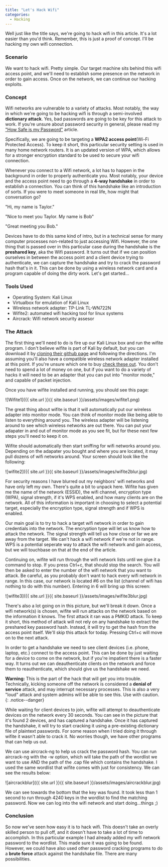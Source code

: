 ```yaml
---
title: "Let's Hack Wifi"
categories:
  - Hacking
---
```


Well just like the title says, we're going to hack wifi in this article. It's a lot easier than you'd think. Remember, this is just a proof of concept. I'll be hacking my own wifi connection.

### Scenario

We want to hack wifi. Pretty simple. Our target machine sits behind this wifi access point, and we'll need to establish some presence on the network in order to gain access. Once on the network, we can continue our hacking exploits.

### Concept

Wifi networks are vulnerable to a variety of attacks. Most notably, the way in which we're going to be hacking wifi is through a semi-involved **dictionary attack**. Yes, bad passwords are going to be key for this attack to work. If you're unsure about password security in general, please read my ["How Safe is my Password"](https://freshprinceofhacking.github.io/privacy,%20security%20&%20safety/How-Safe-Is-My-Password/) article.

Specifically, we are going to be targeting a **WPA2 access point**(Wi-Fi Protected Access). To keep it short, this particular security setting is used in many home network routers. It is an updated version of WPA, which allows for a stronger encryption standard to be used to secure your wifi connection. 

Whenever you connect to a Wifi network, a lot has to happen in the background in order to properly authenticate you. Most notably, your device and the access point need to go through a **4-way handshake** in order to establish a connection. You can think of this handshake like an introduction of sorts. If you were to meet someone in real life, how might that conversation go? 

"Hi, my name is Taylor."

"Nice to meet you Taylor. My name is Bob"

"Great meeting you Bob."

Devices have to do this same kind of intro, but in a technical sense for many computer processes non-related to just accessing Wifi. However, the one thing that is passed over in this particular case during the handshake is the **preshared key**, aka the Wifi password. It turns out that if we can position ourselves in between the access point and a client device trying to authenticate, we can capture the handshake and try to crack the password hash that's in it. This can be done by using a wireless network card and a program capable of doing the dirty work. Let's get started...

### Tools Used

* Operating System: Kali Linux
* Virtualbox for emulation of Kali Linux
* Wireless network adapter: TP-Link TL-WN722N
* Wifite2: automated wifi hacking tool for linux systems
* Aircrack: Wifi network security assesor 

### The Attack

The first thing we'll need to do is fire up our Kali Linux box and run the wifite program. I don't believe wifite is part of Kali by default, but you can download it by [cloning their github page](https://github.com/derv82/wifite2) and following the directions. I'm assuming you'll also have a compatible wireless network adapter installed at this point. If you're unsure which one to buy [check these out](https://www.ign.com/articles/best-usb-wifi-adapter). You don't need to spend a lot of money on one, but if you want to do a variety of hacks it will need to be an adapter that you can put into "monitor mode," and capable of packet injection. 

Once you have wifite installed and running, you should see this page:

![Wifite1]({{ site.url }}{{ site.baseurl }}/assets/images/wifite1.png)

The great thing about wifite is that it will automatically put our wireless adapter into monitor mode. You can think of monitor mode like being able to listen to everything around you. The wireless adapter will be listening around to see which wireless networks are out there. You can put your adapater in and out of monitor mode as you see fit, but for these next few steps you'll need to keep it on.

Wifite should automatically then start sniffing for wifi networks around you. Depending on the adapater you bought and where you are located, it may pull dozens of wifi networks around. Your screen should look like the following:

![wifite2]({{ site.url }}{{ site.baseurl }}/assets/images/wifite2blur.jpg)

For security reasons I have blurred out my neighbors' wifi networks and have only left my own. There's quite a bit to unpack here. Wifite has given me the name of the network (ESSID), the wifi channel, encryption type (WPA), signal strength, if it's WPS enabled, and how many clients are on the network. All of this information is important in choosing to select a potential target, especially the encryption type, signal strength and if WPS is enabled.

Our main goal is to try to hack a target wifi network in order to gain credentials into the network. The encryption type will let us know how to attack the network. The signal strength will tell us how close or far we are away from the target. We can't hack a wifi network if we're not in range. WPS is a potential seperate way to attack the wifi network and gain access, but we will touchbase on that at the end of the article. 

Continuing on, wifite will run through the wifi network lists until we give it a command to stop. If you press Ctrl+c, that should stop the search. You will then be asked to enter the number of the wifi network that you want to attack. Be careful, as you probably don't want to hack every wifi network in range. In this case, our network is located #6 on the list (channel of wifi has nothing to do with this number). Entering in 6 will bring up this screen:

![wifite3]({{ site.url }}{{ site.baseurl }}/assets/images/wifite3blur.jpg)

There's also a lot going on in this picture, but we'll break it down. Once a wifi network(s) is chosen, wifite will run attacks on the network based on the information it knows. The first attack it ran was a PMKID attack. To keep it short, this method of attack will not rely on any handshake to extract the preshared key password hash. Instead, it will try to get the hash from the access point itself. We'll skip this attack for today. Pressing Ctrl+c will move on to the next attack.

In order to get a handshake we need to see client devices (i.e. phone, laptop, etc.) connect to the access point. This can be done by just waiting for a device to come on the network, but if you're impatient there is a faster way. It turns out we can deauthenticate clients on the network and force them to reauthenticate, which should give us the handshake we need.


**Warning:** This is the part of the hack that will get you into trouble. Technically, kicking someone off the network is considered a **denial of service** attack, and may interrupt necessary processes. This is also a very "loud" attack and system admins will be able to see this. Use with caution.
{: .notice--danger}

While waiting for client devices to join, wifite will attempt to deauthenticate devices on the network every 30 seconds. You can see in the picture that it's found 2 devices, and has captured a handshake. Once it has captured the handshake, it will try to start cracking it using a pre-existing dictionary file of plaintext passwords. For some reason when I tried doing it through wifite it wasn't able to crack it. No worries though, we have other programs that can help us out.

We can use aircrack-ng to help us crack the password hash. You can run aircrack-ng with the -w option, which will take the path of the wordlist we want to use AND the path of the .cap file which contains the handshake. I used the same wordlist that wifite comes with just for consistency. We can see the results below:

![aircrackblur]({{ site.url }}{{ site.baseurl }}/assets/images/aircrackblur.jpg)

We can see towards the bottom that the key was found. It took less than 1 second to run through 4240 keys in the wordlist to find the matching password. Now we can log into the wifi network and start doing...things ;) 

### Conclusion

So now we've seen how easy it is to hack wifi. This doesn't take an overly skilled person to pull off, and it doesn't have to take a lot of time to accomplish. In this particular example I had already added my wifi network password to the wordlist. This made sure it was going to be found. However, we could have also used other password cracking programs to do a **brute force** attack against the handshake file. There are many possibilities.


